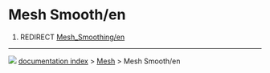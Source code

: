 # Mesh Smooth/en
1.  REDIRECT [Mesh_Smoothing/en](Mesh_Smoothing/en.md)



---
![](images/Button_right.svg) [documentation index](../README.md) > [Mesh](Mesh_Workbench.md) > Mesh Smooth/en
